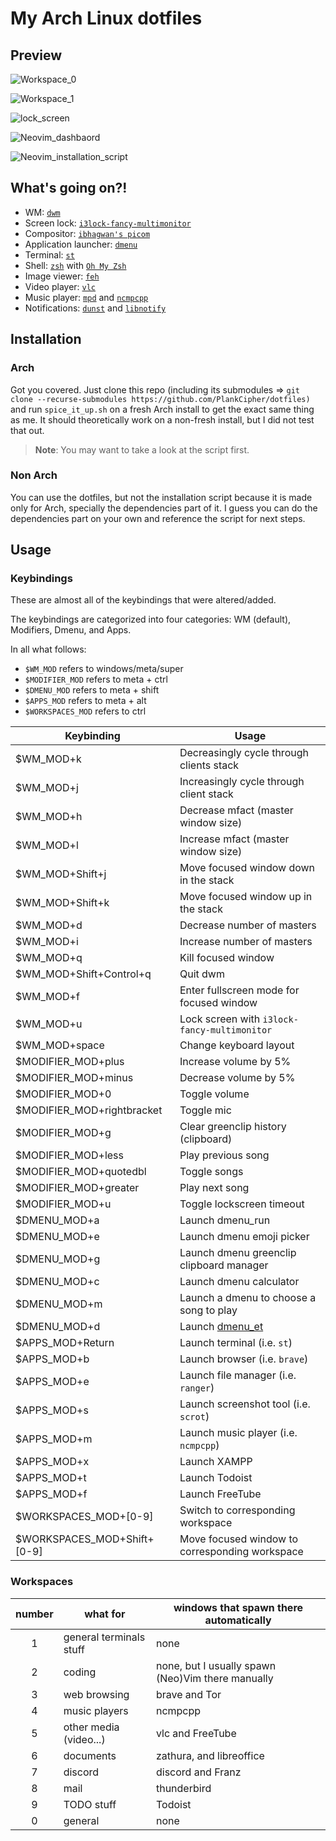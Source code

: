 # My Arch Linux dotfiles

## Preview

![Workspace_0](./images/workspace_0.png)

![Workspace_1](./images/workspace_1.png)

![lock_screen](./images/lock_screen.png)

![Neovim_dashbaord](./images/nvim_dashboard.png)

![Neovim_installation_script](./images/nvim_installation_script.png)

## What's going on?!

- WM: [`dwm`](https://dwm.suckless.org)
- Screen lock: [`i3lock-fancy-multimonitor`](https://github.com/PlankCipher/i3lock-fancy-multimonitor)
- Compositor: [`ibhagwan's picom`](https://github.com/ibhagwan/picom)
- Application launcher: [`dmenu`](https://tools.suckless.org/dmenu)
- Terminal: [`st`](https://st.suckless.org)
- Shell: [`zsh`](https://www.zsh.org/) with [`Oh My Zsh`](https://ohmyz.sh/)
- Image viewer: [`feh`](https://wiki.archlinux.org/index.php/Feh)
- Video player: [`vlc`](https://wiki.archlinux.org/index.php/VLC_media_player)
- Music player: [`mpd`](https://wiki.archlinux.org/index.php/Music_Player_Daemon) and [`ncmpcpp`](https://wiki.archlinux.org/index.php/Ncmpcpp)
- Notifications: [`dunst`](https://wiki.archlinux.org/index.php/Dunst) and [`libnotify`](https://wiki.archlinux.org/index.php/Desktop_notifications#Libnotify)

## Installation

### Arch

Got you covered. Just clone this repo (including its submodules => `git clone --recurse-submodules https://github.com/PlankCipher/dotfiles)` and run `spice_it_up.sh` on a fresh Arch install to get the exact same thing as me. It should theoretically work on a non-fresh install, but I did not test that out.

> **Note**: You may want to take a look at the script first.

### Non Arch

You can use the dotfiles, but not the installation script because it is made only for Arch, specially the dependencies part of it. I guess you can do the dependencies part on your own and reference the script for next steps.

## Usage

### Keybindings

These are almost all of the keybindings that were altered/added.

The keybindings are categorized into four categories: WM (default), Modifiers, Dmenu, and Apps.

In all what follows:

- `$WM_MOD` refers to windows/meta/super
- `$MODIFIER_MOD` refers to meta + ctrl
- `$DMENU_MOD` refers to meta + shift
- `$APPS_MOD` refers to meta + alt
- `$WORKSPACES_MOD` refers to ctrl

| Keybinding                  | Usage                                                |
| --------------------------- | ---------------------------------------------------- |
| $WM_MOD+k                   | Decreasingly cycle through clients stack             |
| $WM_MOD+j                   | Increasingly cycle through client stack              |
| $WM_MOD+h                   | Decrease mfact (master window size)                  |
| $WM_MOD+l                   | Increase mfact (master window size)                  |
| $WM_MOD+Shift+j             | Move focused window down in the stack                |
| $WM_MOD+Shift+k             | Move focused window up in the stack                  |
| $WM_MOD+d                   | Decrease number of masters                           |
| $WM_MOD+i                   | Increase number of masters                           |
| $WM_MOD+q                   | Kill focused window                                  |
| $WM_MOD+Shift+Control+q     | Quit dwm                                             |
| $WM_MOD+f                   | Enter fullscreen mode for focused window             |
| $WM_MOD+u                   | Lock screen with `i3lock-fancy-multimonitor`         |
| $WM_MOD+space               | Change keyboard layout                               |
| $MODIFIER_MOD+plus          | Increase volume by 5%                                |
| $MODIFIER_MOD+minus         | Decrease volume by 5%                                |
| $MODIFIER_MOD+0             | Toggle volume                                        |
| $MODIFIER_MOD+rightbracket  | Toggle mic                                           |
| $MODIFIER_MOD+g             | Clear greenclip history (clipboard)                  |
| $MODIFIER_MOD+less          | Play previous song                                   |
| $MODIFIER_MOD+quotedbl      | Toggle songs                                         |
| $MODIFIER_MOD+greater       | Play next song                                       |
| $MODIFIER_MOD+u             | Toggle lockscreen timeout                            |
| $DMENU_MOD+a                | Launch dmenu_run                                     |
| $DMENU_MOD+e                | Launch dmenu emoji picker                            |
| $DMENU_MOD+g                | Launch dmenu greenclip clipboard manager             |
| $DMENU_MOD+c                | Launch dmenu calculator                              |
| $DMENU_MOD+m                | Launch a dmenu to choose a song to play              |
| $DMENU_MOD+d                | Launch [dmenu_et](https://github.com/PlankCipher/et) |
| $APPS_MOD+Return            | Launch terminal (i.e. `st`)                          |
| $APPS_MOD+b                 | Launch browser (i.e. `brave`)                        |
| $APPS_MOD+e                 | Launch file manager (i.e. `ranger`)                  |
| $APPS_MOD+s                 | Launch screenshot tool (i.e. `scrot`)                |
| $APPS_MOD+m                 | Launch music player (i.e. `ncmpcpp`)                 |
| $APPS_MOD+x                 | Launch XAMPP                                         |
| $APPS_MOD+t                 | Launch Todoist                                       |
| $APPS_MOD+f                 | Launch FreeTube                                      |
| $WORKSPACES_MOD+[0-9]       | Switch to corresponding workspace                    |
| $WORKSPACES_MOD+Shift+[0-9] | Move focused window to corresponding workspace       |

### Workspaces

| number | what for                | windows that spawn there automatically            |
| :----: | ----------------------- | ------------------------------------------------- |
|   1    | general terminals stuff | none                                              |
|   2    | coding                  | none, but I usually spawn (Neo)Vim there manually |
|   3    | web browsing            | brave and Tor                                     |
|   4    | music players           | ncmpcpp                                           |
|   5    | other media (video...)  | vlc and FreeTube                                  |
|   6    | documents               | zathura, and libreoffice                          |
|   7    | discord                 | discord and Franz                                 |
|   8    | mail                    | thunderbird                                       |
|   9    | TODO stuff              | Todoist                                           |
|   0    | general                 | none                                              |
